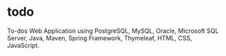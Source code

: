 # todo
To-dos Web Application using PostgreSQL, MySQL, Oracle, Microsoft SQL Server, Java, Maven, Spring Framework, Thymeleaf, HTML, CSS, JavaScript.
